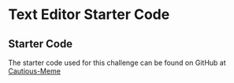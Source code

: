 # Text Editor Starter Code

## Starter Code 
The starter code used for this challenge can be found on GitHub at [Cautious-Meme](https://github.com/coding-boot-camp/cautious-meme)